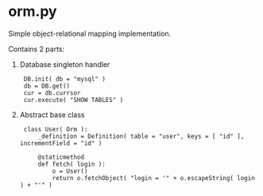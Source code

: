 orm.py
======

Simple object-relational mapping implementation.

Contains 2 parts:

1. Database singleton handler


        DB.init( db = "mysql" )
        db = DB.get()
        cur = db.currsor
        cur.execute( "SHOW TABLES" )

2. Abstract base class

        class User( Orm ):
            _definition = Definition( table = "user", keys = [ "id" ], incrementField = "id" )

            @staticmethod
            def fetch( login ):
                o = User()
                return o.fetchObject( "login = '" + o.escapeString( login ) + "'" )
